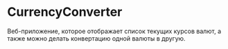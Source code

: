# CurrencyConverter

Веб-приложение, которое отображает список текущих курсов валют, а также можно делать конвертацию одной валюты в другую.
